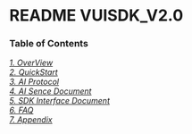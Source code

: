
README VUISDK_V2.0
=

### Table of Contents
[*1. OverView*](https://github.com/271766152/docs/blob/master/VUI-SDK/2.0/doc/OverView.md)  
[*2. QuickStart*](https://github.com/271766152/docs/blob/master/VUI-SDK/2.0/doc/QuickStart.md)  
[*3. AI Protocol*](https://github.com/271766152/docs/blob/master/VUI-SDK/2.0/doc/AIProtocol.md)  
[*4. AI Sence Document*](https://github.com/271766152/docs/tree/master/Bot/4-SkillDocument)  
[*5. SDK Interface Document*](https://github.com/271766152/docs/blob/master/VUI-SDK/2.0/doc/InterfaceDocument.md)  
[*6. FAQ*](https://github.com/271766152/docs/blob/master/VUI-SDK/2.0/doc/FAQ.md)  
[*7. Appendix*](https://github.com/271766152/docs/blob/master/VUI-SDK/2.0/doc/Appendix.md)  
